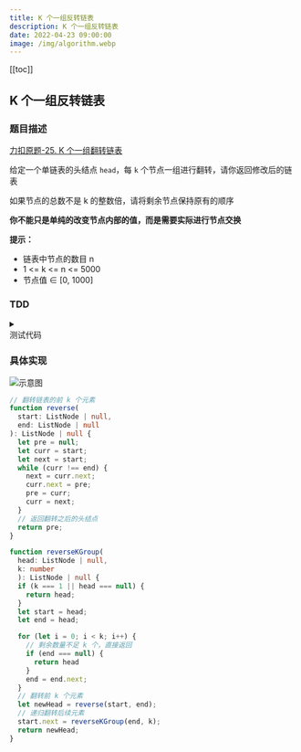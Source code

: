 ```yaml
---
title: K 个一组反转链表
description: K 个一组反转链表
date: 2022-04-23 09:00:00
image: /img/algorithm.webp
---
```


[[toc]]

## K 个一组反转链表

### 题目描述

[<div class="i-cib-leetcode"></div> 力扣原题-25. K 个一组翻转链表](https://leetcode-cn.com/problems/reverse-nodes-in-k-group/)

给定一个单链表的头结点 `head`，每 `k` 个节点一组进行翻转，请你返回修改后的链表

如果节点的总数不是 k 的整数倍，请将剩余节点保持原有的顺序

**你不能只是单纯的改变节点内部的值，而是需要实际进行节点交换**

**提示：**
- 链表中节点的数目 n
- 1 <= k <= n <= 5000
- 节点值 ∈ [0, 1000]

### TDD

<details>
  <summary class="cursor-pointer">
    <div class="i-vscode-icons-file-type-testts mr-1"></div>
    测试代码
  </summary>

```ts
import { describe, expect, it } from 'vitest'

class ListNode {
  constructor(
    public val: number = 0,
    public next: ListNode | null = null
  ) {}
}

function createHelper(arr: number[]) {
  let p = new ListNode();
  const res = p;
  for (const i of arr) {
    p.next = new ListNode(i);
    p = p.next;
  }
  return res.next;
}

describe('测试用例：', () => {
  it('1', () => {
    const p = createHelper([1, 2, 3, 4, 5]);
    const res = createHelper([2, 1, 4, 3, 5]);
    expect(reverseKGroup(p, 2)).toEqual(res);
  });

  it('2', () => {
    const p = createHelper([1, 2, 3, 4, 5]);
    const res = createHelper([3, 2, 1, 4, 5]);
    expect(reverseKGroup(p, 3)).toEqual(res);
  });

  it('3', () => {
    const p = createHelper([1, 2, 3, 4, 5, 6]);
    const res = createHelper([2, 1, 4, 3, 6, 5]);
    expect(reverseKGroup(p, 2)).toEqual(res);
  });

  it('4', () => {
    const p = createHelper([1, 2, 3, 4, 5, 6]);
    expect(reverseKGroup(p, 1)).toEqual(p);
  });
});
```
  
</details>

### 具体实现

![示意图](https://labuladong.gitee.io/algo/images/kgroup/8.gif)

```ts
// 翻转链表的前 k 个元素
function reverse(
  start: ListNode | null,
  end: ListNode | null
): ListNode | null {
  let pre = null;
  let curr = start;
  let next = start;
  while (curr !== end) {
    next = curr.next;
    curr.next = pre;
    pre = curr;
    curr = next;
  }
  // 返回翻转之后的头结点
  return pre;
}

function reverseKGroup(
  head: ListNode | null,
  k: number
  ): ListNode | null {
  if (k === 1 || head === null) {
    return head;
  }
  let start = head;
  let end = head;

  for (let i = 0; i < k; i++) {
    // 剩余数量不足 k 个，直接返回
    if (end === null) {
      return head
    }
    end = end.next;
  }
  // 翻转前 k 个元素
  let newHead = reverse(start, end);
  // 递归翻转后续元素
  start.next = reverseKGroup(end, k);
  return newHead;
}
```

